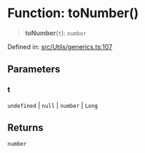 # Function: toNumber()

> **toNumber**(`t`): `number`

Defined in: [src/Utils/generics.ts:107](https://github.com/Fokusdotid/bail/blob/82f46c566476ac566bfd781dede14412fcdfb787/src/Utils/generics.ts#L107)

## Parameters

### t

`undefined` | `null` | `number` | `Long`

## Returns

`number`
